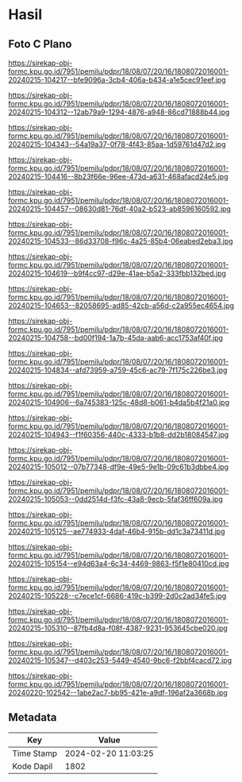 # Hasil

## Foto C Plano

https://sirekap-obj-formc.kpu.go.id/7951/pemilu/pdpr/18/08/07/20/16/1808072016001-20240215-104217--bfe9096a-3cb4-406a-b434-a1e5cec91eef.jpg

https://sirekap-obj-formc.kpu.go.id/7951/pemilu/pdpr/18/08/07/20/16/1808072016001-20240215-104312--12ab79a9-1294-4876-a948-86cd71888b44.jpg

https://sirekap-obj-formc.kpu.go.id/7951/pemilu/pdpr/18/08/07/20/16/1808072016001-20240215-104343--54a19a37-0f78-4f43-85aa-1d59761d47d2.jpg

https://sirekap-obj-formc.kpu.go.id/7951/pemilu/pdpr/18/08/07/20/16/1808072016001-20240215-104416--8b23f66e-96ee-473d-a631-468afacd24e5.jpg

https://sirekap-obj-formc.kpu.go.id/7951/pemilu/pdpr/18/08/07/20/16/1808072016001-20240215-104457--08630d81-76df-40a2-b523-ab8596160592.jpg

https://sirekap-obj-formc.kpu.go.id/7951/pemilu/pdpr/18/08/07/20/16/1808072016001-20240215-104533--86d33708-f96c-4a25-85b4-06eabed2eba3.jpg

https://sirekap-obj-formc.kpu.go.id/7951/pemilu/pdpr/18/08/07/20/16/1808072016001-20240215-104619--b9f4cc97-d29e-41ae-b5a2-333fbb132bed.jpg

https://sirekap-obj-formc.kpu.go.id/7951/pemilu/pdpr/18/08/07/20/16/1808072016001-20240215-104653--82058695-ad85-42cb-a56d-c2a955ec4654.jpg

https://sirekap-obj-formc.kpu.go.id/7951/pemilu/pdpr/18/08/07/20/16/1808072016001-20240215-104758--bd00f194-1a7b-45da-aab6-acc1753af40f.jpg

https://sirekap-obj-formc.kpu.go.id/7951/pemilu/pdpr/18/08/07/20/16/1808072016001-20240215-104834--afd73959-a759-45c6-ac79-7f175c226be3.jpg

https://sirekap-obj-formc.kpu.go.id/7951/pemilu/pdpr/18/08/07/20/16/1808072016001-20240215-104906--6a745383-125c-48d8-b061-b4da5b4f21a0.jpg

https://sirekap-obj-formc.kpu.go.id/7951/pemilu/pdpr/18/08/07/20/16/1808072016001-20240215-104943--f1f60356-440c-4333-b1b8-dd2b18084547.jpg

https://sirekap-obj-formc.kpu.go.id/7951/pemilu/pdpr/18/08/07/20/16/1808072016001-20240215-105012--07b77348-df9e-49e5-9e1b-09c61b3dbbe4.jpg

https://sirekap-obj-formc.kpu.go.id/7951/pemilu/pdpr/18/08/07/20/16/1808072016001-20240215-105053--0dd2514d-f3fc-43a8-9ecb-5faf36ff609a.jpg

https://sirekap-obj-formc.kpu.go.id/7951/pemilu/pdpr/18/08/07/20/16/1808072016001-20240215-105125--ae774933-4daf-46b4-915b-dd1c3a73411d.jpg

https://sirekap-obj-formc.kpu.go.id/7951/pemilu/pdpr/18/08/07/20/16/1808072016001-20240215-105154--e94d63a4-6c34-4469-9863-f5f1e80410cd.jpg

https://sirekap-obj-formc.kpu.go.id/7951/pemilu/pdpr/18/08/07/20/16/1808072016001-20240215-105228--c7ece1cf-6686-419c-b399-2d0c2ad34fe5.jpg

https://sirekap-obj-formc.kpu.go.id/7951/pemilu/pdpr/18/08/07/20/16/1808072016001-20240215-105310--87fb4d8a-f08f-4387-9231-953645cbe020.jpg

https://sirekap-obj-formc.kpu.go.id/7951/pemilu/pdpr/18/08/07/20/16/1808072016001-20240215-105347--d403c253-5449-4540-9bc6-f2bbf4cacd72.jpg

https://sirekap-obj-formc.kpu.go.id/7951/pemilu/pdpr/18/08/07/20/16/1808072016001-20240220-102542--1abe2ac7-bb95-421e-a9df-196af2a3668b.jpg


## Metadata

| Key        | Value               |
| ---------- | ------------------- |
| Time Stamp | 2024-02-20 11:03:25 |
| Kode Dapil | 1802                |



